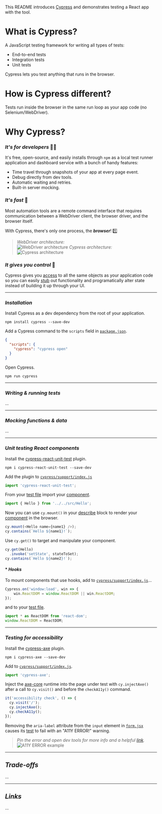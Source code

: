 This README introduces [Cypress](https://www.cypress.io/) and demonstrates testing a React app with the tool.

# **What** is Cypress?
A JavaScript testing framework for writing all types of tests:
* End-to-end tests
* Integration tests
* Unit tests

Cypress lets you test anything that runs in the browser.

# **How** is Cypress different?
Tests run inside the browser in the same run loop as your app code (no Selenium/WebDriver).

# **Why** Cypress?
### ***It's for developers*** 👩‍💻
It's free, open-source, and easily installs through `npm` as a local test runner application and dashboard service with a bunch of handy features:
* Time travel through snapshots of your app at every page event.
* Debug directly from dev tools.
* Automatic waiting and retries.
* Built-in server mocking.

### ***It's fast*** 🚄
Most automation tools are a remote command interface that requires communication between a WebDriver client, the browser driver, and the browser itself. 

With Cypress, there's only one process, the ***browser***! 1️⃣

> *WebDriver architecture:*<br>
![WebDriver architecture](https://applitools.com/blog/wp-content/uploads/2018/10/Screenshot-2018-10-19-21.33.55.png)
>*Cypress architecture:*<br>
![Cypress architecture](https://res.cloudinary.com/dmkdfvoqb/image/upload/v1566504929/Screen_Shot_2019-08-22_at_3.14.39_PM.png)

### ***It gives you control*** 🔑
Cypress gives you [access](https://docs.cypress.io/guides/overview/key-differences.html#Native-access) to all the same objects as your application code so you can easily [stub](https://docs.cypress.io/guides/guides/stubs-spies-and-clocks.html#Capabilities) out functionality and programatically alter state instead of building it up through your UI.

***

### ***Installation***
Install Cypress as a dev dependency from the root of your application.
```
npm install cypress --save-dev
```
Add a Cypress command to the `scripts` field in [`package.json`](./package.json).

```json
{
  "scripts": {
    "cypress": "cypress open"
  }
}
```

Open Cypress.

```
npm run cypress
```

***

### ***Writing & running tests***

...

***

### ***Mocking functions & data***

...

***


### ***Unit testing React components***
Install the [cypress-react-unit-test](https://github.com/bahmutov/cypress-react-unit-test) plugin.


```
npm i cypress-react-unit-test --save-dev
```

Add the plugin to [`cypress/support/index.js`](./cypress/support/index.js)

```javascript
import 'cypress-react-unit-test';
```

From your [test file](./cypress/integration/Hello.spec.js) import your [component](./src/Hello.jsx).

```javascript
import { Hello } from '../../src/Hello';
```

Now you can use `cy.mount()` in your [describe](./cypress/integration/Hello.spec.js) block to render your [component](./src/Hello.jsx) in the browser.

```javascript
cy.mount(<Hello name={name1} />);
cy.contains(`Hello ${name1}!`);
```

Use `cy.get()` to target and manipulate your component.

```javascript
cy.get(Hello)
  .invoke('setState', stateToSet);
cy.contains(`Hello ${name2}!`);
```

#### * ***Hooks***

To mount components that use hooks, add to [`cypress/support/index.js`](./cypress/support/index.js)...

```javascript
Cypress.on('window:load', win => {
    win.ReactDOM = window.ReactDOM || win.ReactDOM;
});
```
and to your [test file](./cypress/integration/Counter.spec.js).

```javascript
import * as ReactDOM from 'react-dom';
window.ReactDOM = ReactDOM;
```

***

### ***Testing for accessibility***

Install the [cypress-axe](https://github.com/avanslaars/cypress-axe) plugin.
```
npm i cypress-axe --save-dev
```
Add to [`cypress/support/index.js`](./cypress/support/index.js).
```javascript
import 'cypress-axe';
```
Inject the [axe-core](https://github.com/dequelabs/axe-core) runtime into the page under test with `cy.injectAxe()` after a call to `cy.visit()` and before the `checkA11y()` command.
```javascript
it('accessibility check', () => {
  cy.visit('/');
  cy.injectAxe();
  cy.checkA11y();
});
```
Removing the `aria-label` attribute from the `input` element in [`form.jsx`](./src/Form.jsx) causes its [test](./cypress/integration/Form.spec.js) to fail with an "A11Y ERROR!" warning.
> *Pin the error and open dev tools for more info and a helpful [link](https://dequeuniversity.com/rules/axe/3.3/label?application=axeAPI).* <br>
![A11Y ERROR example](https://res.cloudinary.com/dmkdfvoqb/image/upload/v1566517961/Screen_Shot_2019-08-22_at_6.52.08_PM.png)

***

## ***Trade-offs***

...

***

## ***Links***

...

